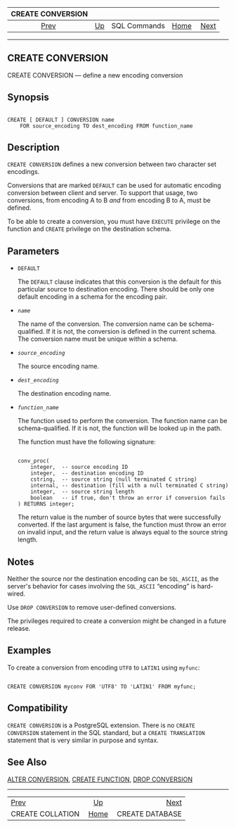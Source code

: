 

|                   CREATE CONVERSION                  |                                        |              |                                                       |                                                    |
| :--------------------------------------------------: | :------------------------------------- | :----------: | ----------------------------------------------------: | -------------------------------------------------: |
| [Prev](sql-createcollation.html "CREATE COLLATION")  | [Up](sql-commands.html "SQL Commands") | SQL Commands | [Home](index.html "PostgreSQL 17devel Documentation") |  [Next](sql-createdatabase.html "CREATE DATABASE") |

***

## CREATE CONVERSION

CREATE CONVERSION — define a new encoding conversion

## Synopsis

```

CREATE [ DEFAULT ] CONVERSION name
    FOR source_encoding TO dest_encoding FROM function_name
```

## Description

`CREATE CONVERSION` defines a new conversion between two character set encodings.

Conversions that are marked `DEFAULT` can be used for automatic encoding conversion between client and server. To support that usage, two conversions, from encoding A to B *and* from encoding B to A, must be defined.

To be able to create a conversion, you must have `EXECUTE` privilege on the function and `CREATE` privilege on the destination schema.

## Parameters

* `DEFAULT`

    The `DEFAULT` clause indicates that this conversion is the default for this particular source to destination encoding. There should be only one default encoding in a schema for the encoding pair.

* *`name`*

    The name of the conversion. The conversion name can be schema-qualified. If it is not, the conversion is defined in the current schema. The conversion name must be unique within a schema.

* *`source_encoding`*

    The source encoding name.

* *`dest_encoding`*

    The destination encoding name.

* *`function_name`*

    The function used to perform the conversion. The function name can be schema-qualified. If it is not, the function will be looked up in the path.

    The function must have the following signature:

    ```

    conv_proc(
        integer,  -- source encoding ID
        integer,  -- destination encoding ID
        cstring,  -- source string (null terminated C string)
        internal, -- destination (fill with a null terminated C string)
        integer,  -- source string length
        boolean   -- if true, don't throw an error if conversion fails
    ) RETURNS integer;
    ```

    The return value is the number of source bytes that were successfully converted. If the last argument is false, the function must throw an error on invalid input, and the return value is always equal to the source string length.

## Notes

Neither the source nor the destination encoding can be `SQL_ASCII`, as the server's behavior for cases involving the `SQL_ASCII` “encoding” is hard-wired.

Use `DROP CONVERSION` to remove user-defined conversions.

The privileges required to create a conversion might be changed in a future release.

## Examples

To create a conversion from encoding `UTF8` to `LATIN1` using `myfunc`:

```

CREATE CONVERSION myconv FOR 'UTF8' TO 'LATIN1' FROM myfunc;
```

## Compatibility

`CREATE CONVERSION` is a PostgreSQL extension. There is no `CREATE CONVERSION` statement in the SQL standard, but a `CREATE TRANSLATION` statement that is very similar in purpose and syntax.

## See Also

[ALTER CONVERSION](sql-alterconversion.html "ALTER CONVERSION"), [CREATE FUNCTION](sql-createfunction.html "CREATE FUNCTION"), [DROP CONVERSION](sql-dropconversion.html "DROP CONVERSION")

***

|                                                      |                                                       |                                                    |
| :--------------------------------------------------- | :---------------------------------------------------: | -------------------------------------------------: |
| [Prev](sql-createcollation.html "CREATE COLLATION")  |         [Up](sql-commands.html "SQL Commands")        |  [Next](sql-createdatabase.html "CREATE DATABASE") |
| CREATE COLLATION                                     | [Home](index.html "PostgreSQL 17devel Documentation") |                                    CREATE DATABASE |
